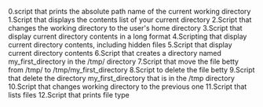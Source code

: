 0.script that prints the absolute path name of the current working directory 
1.Script that displays the contents list of your current directory
2.Script that changes the working directory to the user's home directory 
3.Script that display current directory contents in a long format
4.Scripting that display current directory contents, including hidden files 
5.Script that display current directory contents 
6.Script that creates a directory named my_first_directory in the /tmp/ directory
7.Script that move the file betty from /tmp/ to /tmp/my_first_directory
8.Script to delete the file betty
9.Script that delete the directory my_first_directory that is in the /tmp directory
10.Script that changes working directory to the previous one
11.Script that lists files
12.Script that prints file type
